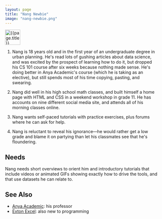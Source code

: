 ```yaml
---
layout: page
title: "Nang Newbie"
image: "nang-newbie.png"
---
```


<p>
  <img class="title" src="../img/{{page.image}}" alt="{{page.title}}" width="50" />
</p>

1. Nang is 18 years old and in the first year of an undergraduate degree in
   urban planning. He's read lots of gushing articles about data science, and
   was excited by the prospect of learning how to do it, but dropped his CS 101
   course after six weeks because nothing made sense. He's doing better in Anya
   Academic's course (which he is taking as an elective), but still spends most
   of his time copying, pasting, and swearing.

2. Nang did well in his high school math classes, and built himself a home page
   with HTML and CSS in a weekend workshop in grade 11. He has accounts on nine
   different social media site, and attends all of his morning classes online.

3. Nang wants self-paced tutorials with practice exercises, plus forums where he
   can ask for help.

4. Nang is reluctant to reveal his ignorance—he would rather get a low grade and
   blame it on partying than let his classmates see that he's floundering.

## Needs

Nang needs short overviews to orient him and introductory tutorials that include
videos or animated GIFs showing exactly how to drive the tools, and that use
datasets he can relate to.

## See Also

-   [Anya Academic](../anya-academic/): his professor
-   [Exton Excel](../exton-excel): also new to programming
